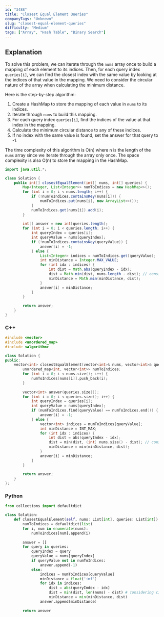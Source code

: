 ```yaml
---
id: "3488"
title: "Closest Equal Element Queries"
companyTags: "Unknown"
slug: "closest-equal-element-queries"
difficulty: "Medium"
tags: ["Array", "Hash Table", "Binary Search"]
---
```


## Explanation

To solve this problem, we can iterate through the `nums` array once to build a mapping of each element to its indices. Then, for each query index `queries[i]`, we can find the closest index with the same value by looking at the indices of that value in the mapping. We need to consider the circular nature of the array when calculating the minimum distance.

Here is the step-by-step algorithm:
1. Create a HashMap to store the mapping of each value in `nums` to its indices.
2. Iterate through `nums` to build this mapping.
3. For each query index `queries[i]`, find the indices of the value at that index in the mapping.
4. Calculate the minimum circular distance to any of these indices.
5. If no index with the same value is found, set the answer for that query to -1.

The time complexity of this algorithm is O(n) where n is the length of the `nums` array since we iterate through the array only once. The space complexity is also O(n) to store the mapping in the HashMap.
```java
import java.util.*;

class Solution {
    public int[] closestEqualElement(int[] nums, int[] queries) {
        Map<Integer, List<Integer>> numToIndices = new HashMap<>();
        for (int i = 0; i < nums.length; i++) {
            if (!numToIndices.containsKey(nums[i])) {
                numToIndices.put(nums[i], new ArrayList<>());
            }
            numToIndices.get(nums[i]).add(i);
        }
        
        int[] answer = new int[queries.length];
        for (int i = 0; i < queries.length; i++) {
            int queryIndex = queries[i];
            int queryValue = nums[queryIndex];
            if (!numToIndices.containsKey(queryValue)) {
                answer[i] = -1;
            } else {
                List<Integer> indices = numToIndices.get(queryValue);
                int minDistance = Integer.MAX_VALUE;
                for (int idx : indices) {
                    int dist = Math.abs(queryIndex - idx);
                    dist = Math.min(dist, nums.length - dist); // considering circular distance
                    minDistance = Math.min(minDistance, dist);
                }
                answer[i] = minDistance;
            }
        }
        
        return answer;
    }
}
```

### C++
```cpp
#include <vector>
#include <unordered_map>
#include <algorithm>

class Solution {
public:
    vector<int> closestEqualElement(vector<int>& nums, vector<int>& queries) {
        unordered_map<int, vector<int>> numToIndices;
        for (int i = 0; i < nums.size(); i++) {
            numToIndices[nums[i]].push_back(i);
        }
        
        vector<int> answer(queries.size());
        for (int i = 0; i < queries.size(); i++) {
            int queryIndex = queries[i];
            int queryValue = nums[queryIndex];
            if (numToIndices.find(queryValue) == numToIndices.end()) {
                answer[i] = -1;
            } else {
                vector<int> indices = numToIndices[queryValue];
                int minDistance = INT_MAX;
                for (int idx : indices) {
                    int dist = abs(queryIndex - idx);
                    dist = min(dist, (int) nums.size() - dist); // considering circular distance
                    minDistance = min(minDistance, dist);
                }
                answer[i] = minDistance;
            }
        }
        
        return answer;
    }
};
```

### Python
```python
from collections import defaultdict

class Solution:
    def closestEqualElement(self, nums: List[int], queries: List[int]) -> List[int]:
        numToIndices = defaultdict(list)
        for i, num in enumerate(nums):
            numToIndices[num].append(i)
        
        answer = []
        for query in queries:
            queryIndex = query
            queryValue = nums[queryIndex]
            if queryValue not in numToIndices:
                answer.append(-1)
            else:
                indices = numToIndices[queryValue]
                minDistance = float('inf')
                for idx in indices:
                    dist = abs(queryIndex - idx)
                    dist = min(dist, len(nums) - dist) # considering circular distance
                    minDistance = min(minDistance, dist)
                answer.append(minDistance)
        
        return answer
```